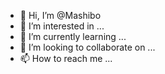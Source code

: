 - 👋 Hi, I’m @Mashibo
- 👀 I’m interested in ...
- 🌱 I’m currently learning ...
- 💞️ I’m looking to collaborate on ...
- 📫 How to reach me ...

<!---
Musiimemta/Musiimemta is a ✨ special ✨ repository because its `README.md` (this file) appears on your GitHub profile.
You can click the Preview link to take a look at your changes.
--->
